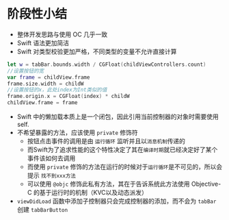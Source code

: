 # 阶段性小结
* 整体开发思路与使用 OC 几乎一致
* Swift 语法更加简洁
* Swift 对类型校验更加严格，不同类型的变量不允许直接计算

```swift
let w = tabBar.bounds.width / CGFloat(childViewControllers.count)
//设置按钮的宽
var frame = childView.frame
frame.size.width = childW
//设置按钮的x，此处index为Int类似的值
frame.origin.x = CGFloat(index) * childW
childView.frame = frame
```

* Swift 中的懒加载本质上是一个闭包，因此引用当前控制器的对象时需要使用 self.
* 不希望暴露的方法，应该使用 `private` 修饰符
    * 按钮点击事件的调用是由 `运行循环` 监听并且以`消息机制`传递的
    * 而Swift为了追求性能的这个特性决定了其在`编译时期`就已经决定好了某个事件该如何去调用
    * 而使用 `private` 修饰的方法在运行的时候对于`运行循环`是不可见的，所以会提示 `找不到xxx方法`
    * 可以使用 `@objc` 修饰此私有方法，其在于告诉系统此方法使用 Objective-C 的基于运行时的机制（KVC以及动态派发）
* `viewDidLoad` 函数中添加子控制器只会完成控制器的添加，而不会为 `tabBar` 创建 `tabBarButton`

